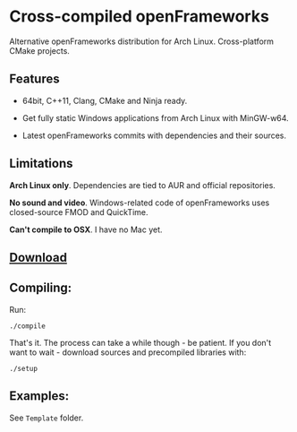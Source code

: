 Cross-compiled openFrameworks
=============================

Alternative openFrameworks distribution for Arch Linux. Cross-platform CMake projects.

Features
--------

 - 64bit, C++11, Clang, CMake and Ninja ready.

 - Get fully static Windows applications from Arch Linux with MinGW-w64.

 - Latest openFrameworks commits with dependencies and their sources.

Limitations
-----------

<b>Arch Linux only</b>. Dependencies are tied to AUR and official repositories.

<b>No sound and video</b>. Windows-related code of openFrameworks uses closed-source FMOD and QuickTime.

<b>Can't compile to OSX</b>. I have no Mac yet.

[Download][1]
---------

Compiling:
---------
Run:
<pre><code>./compile</pre></code>

That's it. The process can take a while though - be patient.
If you don't want to wait - download sources and precompiled libraries with:
<pre><code>./setup</pre></code>

Examples:
--------
See ```Template``` folder.


  [1]: https://github.com/procedural/crossof/releases
